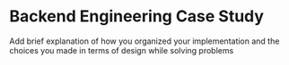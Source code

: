 # Backend Engineering Case Study

Add brief explanation of how you organized your implementation and the choices you made in terms of design while solving problems
